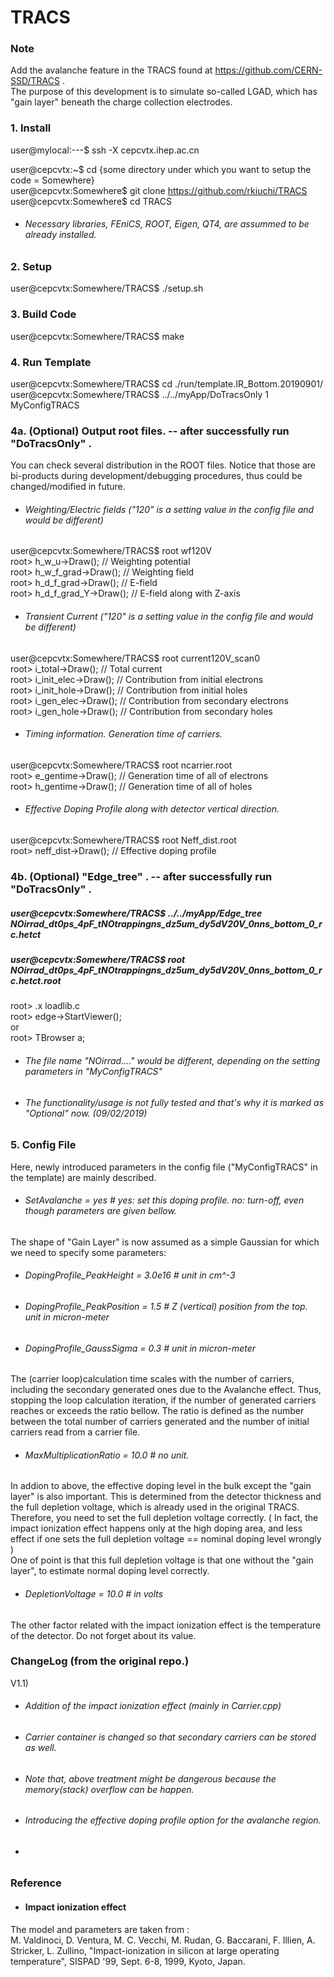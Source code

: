 # TRACS

### Note
Add the avalanche feature in the TRACS found at https://github.com/CERN-SSD/TRACS .   
The purpose of this development is to simulate so-called LGAD, which has "gain layer" beneath the charge collection electrodes. 

### 1. Install
user@mylocal:---$ ssh -X cepcvtx.ihep.ac.cn  
  
user@cepcvtx:~$ cd {some directory under which you want to setup the code = Somewhere}  
user@cepcvtx:Somewhere$ git clone https://github.com/rkiuchi/TRACS  
user@cepcvtx:Somewhere$ cd TRACS   

- ###### Necessary libraries, FEniCS, ROOT, Eigen, QT4, are assummed to be already installed.   

### 2. Setup
user@cepcvtx:Somewhere/TRACS$ ./setup.sh

### 3. Build Code
user@cepcvtx:Somewhere/TRACS$ make

### 4. Run Template 
user@cepcvtx:Somewhere/TRACS$ cd ./run/template.IR_Bottom.20190901/   
user@cepcvtx:Somewhere/TRACS$ ../../myApp/DoTracsOnly 1 MyConfigTRACS  

### 4a. (Optional) Output root files. -- after successfully run "DoTracsOnly"  . 

You can check several distribution in the ROOT files. 
Notice that those are bi-products during development/debugging procedures, 
thus could be changed/modified in future. 

- ###### Weighting/Electric fields ("120" is a setting value in the config file and would be different)
user@cepcvtx:Somewhere/TRACS$ root wf120V   
root>  h_w_u->Draw();          // Weighting potential  
root>  h_w_f_grad->Draw();     // Weighting field  
root>  h_d_f_grad->Draw();     // E-field  
root>  h_d_f_grad_Y->Draw();   // E-field along with Z-axis  
  
- ###### Transient Current  ("120" is a setting value in the config file and would be different)   
user@cepcvtx:Somewhere/TRACS$ root current120V_scan0    
root>  i_total->Draw();          // Total current    
root>  i_init_elec->Draw();      // Contribution from initial electrons     
root>  i_init_hole->Draw();      // Contribution from initial holes    
root>  i_gen_elec->Draw();       // Contribution from secondary electrons    
root>  i_gen_hole->Draw();       // Contribution from secondary holes    
  
    
- ###### Timing information. Generation time of carriers.      
user@cepcvtx:Somewhere/TRACS$ root ncarrier.root    
root>  e_gentime->Draw();          // Generation time of all of electrons   
root>  h_gentime->Draw();          // Generation time of all of holes   
   
- ###### Effective Doping Profile along with detector vertical direction.   
user@cepcvtx:Somewhere/TRACS$ root Neff_dist.root    
root>  neff_dist->Draw();          // Effective doping profile  
  
   
### 4b. (Optional) "Edge_tree" . -- after successfully run "DoTracsOnly" .   
##### user@cepcvtx:Somewhere/TRACS$ ../../myApp/Edge_tree NOirrad_dt0ps_4pF_tNOtrappingns_dz5um_dy5dV20V_0nns_bottom_0_rc.hetct  
##### user@cepcvtx:Somewhere/TRACS$ root NOirrad_dt0ps_4pF_tNOtrappingns_dz5um_dy5dV20V_0nns_bottom_0_rc.hetct.root  
  
root> .x loadlib.c  
root> edge->StartViewer();  
or   
root> TBrowser a;  


- ###### The file name "NOirrad...." would be different, depending on the setting parameters in "MyConfigTRACS"   
- ###### The functionality/usage is not fully tested and that's why it is marked as "Optional" now. (09/02/2019)

### 5. Config File
Here, newly introduced parameters in the config file ("MyConfigTRACS" in the template) are mainly described.  

- ###### SetAvalanche = yes   # yes: set this doping profile.  no: turn-off, even though parameters are given bellow.  

The shape of "Gain Layer" is now assumed as a simple Gaussian for which we need to specify some parameters:  
- ###### DopingProfile_PeakHeight   = 3.0e16       # unit in  cm^-3  
- ###### DopingProfile_PeakPosition = 1.5          # Z (vertical) position from the top. unit in micron-meter   
- ###### DopingProfile_GaussSigma  = 0.3           # unit in micron-meter  

The (carrier loop)calculation time scales with the number of carriers, including the secondary generated ones due to the Avalanche effect.
Thus, stopping the loop calculation iteration, if the number of generated carriers reaches or exceeds the ratio bellow. The ratio
is defined as the number between the total number of carriers generated and the number of initial carriers read from a carrier file.  
- ###### MaxMultiplicationRatio = 10.0         # no unit.   

In addion to above, the effective doping level in the bulk except the "gain layer" is also important.
This is determined from the detector thickness and the full depletion voltage, which is already used in the original TRACS.
Therefore, you need to set the full depletion voltage correctly. ( In fact, the impact ionization effect happens only 
at the high doping area, and less effect if one sets the full depletion voltage == nominal doping level wrongly )   
One of point is that this full depletion voltage is that one without the "gain layer", to estimate normal doping level correctly.
- ###### DepletionVoltage = 10.0 # in volts   

The other factor related with the impact ionization effect is the temperature of the detector. Do not forget about its value.  

### ChangeLog (from the original repo.)

V1.1)  
- ###### Addition of the impact ionization effect (mainly in Carrier.cpp)      
- ###### Carrier container is changed so that secondary carriers can be stored as well.      
- ###### Note that, above treatment might be dangerous because the memory(stack) overflow can be happen.   
- ###### Introducing the effective doping profile option for the avalanche region.   
- ######    

### Reference 
- #### Impact ionization effect  

The model and parameters are taken from :   
M. Valdinoci, D. Ventura, M. C. Vecchi, M. Rudan, G. Baccarani, F. Illien, A. Stricker, L. Zullino, "Impact-ionization in silicon at large operating temperature", SISPAD '99, Sept. 6-8, 1999, Kyoto, Japan.


